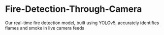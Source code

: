 # Fire-Detection-Through-Camera

Our real-time fire detection model, built using YOLOv5, accurately identifies flames and smoke in live camera feeds
